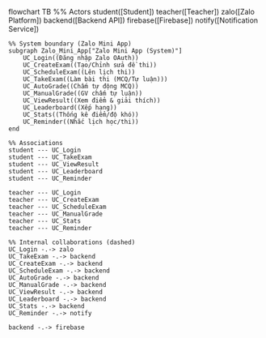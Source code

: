 flowchart TB
    %% Actors
    student([Student])
    teacher([Teacher])
    zalo([Zalo Platform])
    backend([Backend API])
    firebase([Firebase])
    notify([Notification Service])

    %% System boundary (Zalo Mini App)
    subgraph Zalo_Mini_App["Zalo Mini App (System)"]
        UC_Login((Đăng nhập Zalo OAuth))
        UC_CreateExam((Tạo/Chỉnh sửa đề thi))
        UC_ScheduleExam((Lên lịch thi))
        UC_TakeExam((Làm bài thi (MCQ/Tự luận)))
        UC_AutoGrade((Chấm tự động MCQ))
        UC_ManualGrade((GV chấm tự luận))
        UC_ViewResult((Xem điểm & giải thích))
        UC_Leaderboard((Xếp hạng))
        UC_Stats((Thống kê điểm/độ khó))
        UC_Reminder((Nhắc lịch học/thi))
    end

    %% Associations
    student --- UC_Login
    student --- UC_TakeExam
    student --- UC_ViewResult
    student --- UC_Leaderboard
    student --- UC_Reminder

    teacher --- UC_Login
    teacher --- UC_CreateExam
    teacher --- UC_ScheduleExam
    teacher --- UC_ManualGrade
    teacher --- UC_Stats
    teacher --- UC_Reminder

    %% Internal collaborations (dashed)
    UC_Login -.-> zalo
    UC_TakeExam -.-> backend
    UC_CreateExam -.-> backend
    UC_ScheduleExam -.-> backend
    UC_AutoGrade -.-> backend
    UC_ManualGrade -.-> backend
    UC_ViewResult -.-> backend
    UC_Leaderboard -.-> backend
    UC_Stats -.-> backend
    UC_Reminder -.-> notify

    backend -.-> firebase

